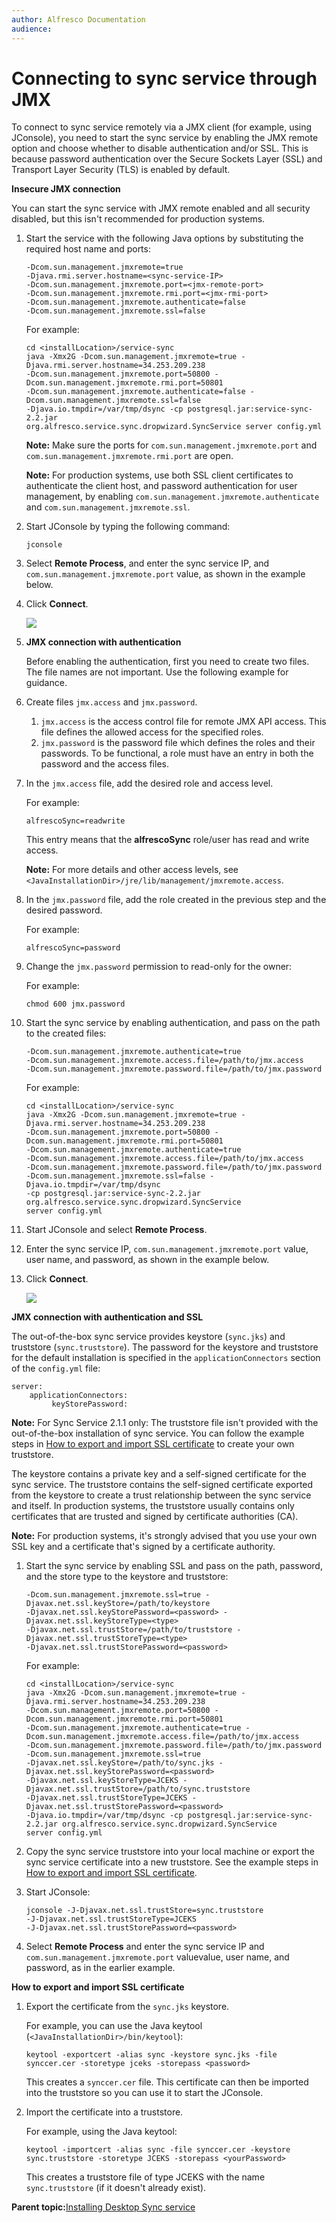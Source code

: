 ```yaml
---
author: Alfresco Documentation
audience: 
---
```


# Connecting to sync service through JMX

To connect to sync service remotely via a JMX client \(for example, using JConsole\), you need to start the sync service by enabling the JMX remote option and choose whether to disable authentication and/or SSL. This is because password authentication over the Secure Sockets Layer \(SSL\) and Transport Layer Security \(TLS\) is enabled by default.

**Insecure JMX connection**

You can start the sync service with JMX remote enabled and all security disabled, but this isn't recommended for production systems.

1.  Start the service with the following Java options by substituting the required host name and ports:

    ```
    -Dcom.sun.management.jmxremote=true 
    -Djava.rmi.server.hostname=<sync-service-IP> 
    -Dcom.sun.management.jmxremote.port=<jmx-remote-port> 
    -Dcom.sun.management.jmxremote.rmi.port=<jmx-rmi-port>
    -Dcom.sun.management.jmxremote.authenticate=false 
    -Dcom.sun.management.jmxremote.ssl=false
    ```

    For example:

    ```
    cd <installLocation>/service-sync
    java -Xmx2G -Dcom.sun.management.jmxremote=true -Djava.rmi.server.hostname=34.253.209.238 
    -Dcom.sun.management.jmxremote.port=50800 -Dcom.sun.management.jmxremote.rmi.port=50801 
    -Dcom.sun.management.jmxremote.authenticate=false -Dcom.sun.management.jmxremote.ssl=false 
    -Djava.io.tmpdir=/var/tmp/dsync -cp postgresql.jar:service-sync-2.2.jar 
    org.alfresco.service.sync.dropwizard.SyncService server config.yml
    ```

    **Note:** Make sure the ports for `com.sun.management.jmxremote.port` and `com.sun.management.jmxremote.rmi.port` are open.

    **Note:** For production systems, use both SSL client certificates to authenticate the client host, and password authentication for user management, by enabling `com.sun.management.jmxremote.authenticate` and `com.sun.management.jmxremote.ssl`.

2.  Start JConsole by typing the following command:

    ```
    jconsole
    ```

3.  Select **Remote Process**, and enter the sync service IP, and `com.sun.management.jmxremote.port` value, as shown in the example below.
4.  Click **Connect**.

    ![](../images/jconsole-blank.png)


1.  **JMX connection with authentication**

    Before enabling the authentication, first you need to create two files. The file names are not important. Use the following example for guidance.

2.  Create files `jmx.access` and `jmx.password`.

    1.  `jmx.access` is the access control file for remote JMX API access. This file defines the allowed access for the specified roles.
    2.  `jmx.password` is the password file which defines the roles and their passwords.
    To be functional, a role must have an entry in both the password and the access files.

3.  In the `jmx.access` file, add the desired role and access level.

    For example:

    ```
    alfrescoSync=readwrite
    ```

    This entry means that the **alfrescoSync** role/user has read and write access.

    **Note:** For more details and other access levels, see `<JavaInstallationDir>/jre/lib/management/jmxremote.access`.

4.  In the `jmx.password` file, add the role created in the previous step and the desired password.

    For example:

    ```
    alfrescoSync=password
    ```

5.  Change the `jmx.password` permission to read-only for the owner:

    For example:

    ```
    chmod 600 jmx.password
    ```

6.  Start the sync service by enabling authentication, and pass on the path to the created files:

    ```
    -Dcom.sun.management.jmxremote.authenticate=true 
    -Dcom.sun.management.jmxremote.access.file=/path/to/jmx.access 
    -Dcom.sun.management.jmxremote.password.file=/path/to/jmx.password
    ```

    For example:

    ```
    cd <installLocation>/service-sync
    java -Xmx2G -Dcom.sun.management.jmxremote=true -Djava.rmi.server.hostname=34.253.209.238 
    -Dcom.sun.management.jmxremote.port=50800 -Dcom.sun.management.jmxremote.rmi.port=50801 
    -Dcom.sun.management.jmxremote.authenticate=true 
    -Dcom.sun.management.jmxremote.access.file=/path/to/jmx.access 
    -Dcom.sun.management.jmxremote.password.file=/path/to/jmx.password 
    -Dcom.sun.management.jmxremote.ssl=false -Djava.io.tmpdir=/var/tmp/dsync 
    -cp postgresql.jar:service-sync-2.2.jar org.alfresco.service.sync.dropwizard.SyncService 
    server config.yml
    ```

7.  Start JConsole and select **Remote Process**.

8.  Enter the sync service IP, `com.sun.management.jmxremote.port` value, user name, and password, as shown in the example below.

9.  Click **Connect**.

    ![](../images/jconsole.png)


**JMX connection with authentication and SSL**

The out-of-the-box sync service provides keystore \(`sync.jks`\) and truststore \(`sync.truststore`\). The password for the keystore and truststore for the default installation is specified in the `applicationConnectors` section of the `config.yml` file:

```
server:
    applicationConnectors:
         keyStorePassword:
```

**Note:** For Sync Service 2.1.1 only: The truststore file isn't provided with the out-of-the-box installation of sync service. You can follow the example steps in [How to export and import SSL certificate](ds-jmx-access.md#export_import_cert) to create your own truststore.

The keystore contains a private key and a self-signed certificate for the sync service. The truststore contains the self-signed certificate exported from the keystore to create a trust relationship between the sync service and itself. In production systems, the truststore usually contains only certificates that are trusted and signed by certificate authorities \(CA\).

**Note:** For production systems, it's strongly advised that you use your own SSL key and a certificate that's signed by a certificate authority.

1.  Start the sync service by enabling SSL and pass on the path, password, and the store type to the keystore and truststore:

    ```
    -Dcom.sun.management.jmxremote.ssl=true -Djavax.net.ssl.keyStore=/path/to/keystore 
    -Djavax.net.ssl.keyStorePassword=<password> -Djavax.net.ssl.keyStoreType=<type> 
    -Djavax.net.ssl.trustStore=/path/to/truststore -Djavax.net.ssl.trustStoreType=<type> 
    -Djavax.net.ssl.trustStorePassword=<password>
    ```

    For example:

    ```
    cd <installLocation>/service-sync
    java -Xmx2G -Dcom.sun.management.jmxremote=true -Djava.rmi.server.hostname=34.253.209.238 
    -Dcom.sun.management.jmxremote.port=50800 -Dcom.sun.management.jmxremote.rmi.port=50801 
    -Dcom.sun.management.jmxremote.authenticate=true -Dcom.sun.management.jmxremote.access.file=/path/to/jmx.access 
    -Dcom.sun.management.jmxremote.password.file=/path/to/jmx.password -Dcom.sun.management.jmxremote.ssl=true 
    -Djavax.net.ssl.keyStore=/path/to/sync.jks -Djavax.net.ssl.keyStorePassword=<password> 
    -Djavax.net.ssl.keyStoreType=JCEKS -Djavax.net.ssl.trustStore=/path/to/sync.truststore 
    -Djavax.net.ssl.trustStoreType=JCEKS -Djavax.net.ssl.trustStorePassword=<password>  
    -Djava.io.tmpdir=/var/tmp/dsync -cp postgresql.jar:service-sync-2.2.jar org.alfresco.service.sync.dropwizard.SyncService 
    server config.yml
    ```

2.  Copy the sync service truststore into your local machine or export the sync service certificate into a new truststore. See the example steps in [How to export and import SSL certificate](ds-jmx-access.md#export_import_cert).
3.  Start JConsole:

    ```
    jconsole -J-Djavax.net.ssl.trustStore=sync.truststore 
    -J-Djavax.net.ssl.trustStoreType=JCEKS 
    -J-Djavax.net.ssl.trustStorePassword=<password> 
    ```

4.  Select **Remote Process** and enter the sync service IP and `com.sun.management.jmxremote.port` valuevalue, user name, and password, as in the earlier example.

**How to export and import SSL certificate**

1.  Export the certificate from the `sync.jks` keystore.

    For example, you can use the Java keytool \(`<JavaInstallationDir>/bin/keytool`\):

    ```
    keytool -exportcert -alias sync -keystore sync.jks -file synccer.cer -storetype jceks -storepass <password> 
    ```

    This creates a `synccer.cer` file. This certificate can then be imported into the truststore so you can use it to start the JConsole.

2.  Import the certificate into a truststore.

    For example, using the Java keytool:

    ```
    keytool -importcert -alias sync -file synccer.cer -keystore sync.truststore -storetype JCEKS -storepass <yourPassword>
    ```

    This creates a truststore file of type JCEKS with the name `sync.truststore` \(if it doesn't already exist\).


**Parent topic:**[Installing Desktop Sync service](../tasks/desktop-sync-install.md)

